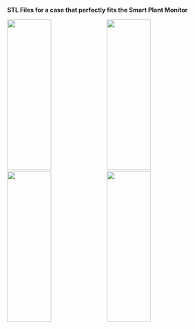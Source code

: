 **STL Files for a case that perfectly fits the Smart Plant Monitor**



<img src="https://github.com/ovidiu4/smart-plant-monitor/blob/main/pictures/PCB_in_half_case.jpg" width=45% height=350> <img src="https://github.com/ovidiu4/smart-plant-monitor/blob/main/pictures/empty_case.jpg" width=45% height=350> 
<img src="https://github.com/ovidiu4/smart-plant-monitor/blob/main/pictures/closed_case_front.jpg" width=45% height=350> <img src="https://github.com/ovidiu4/smart-plant-monitor/blob/main/pictures/closed_case_back.jpg" width=45% height=350> 
